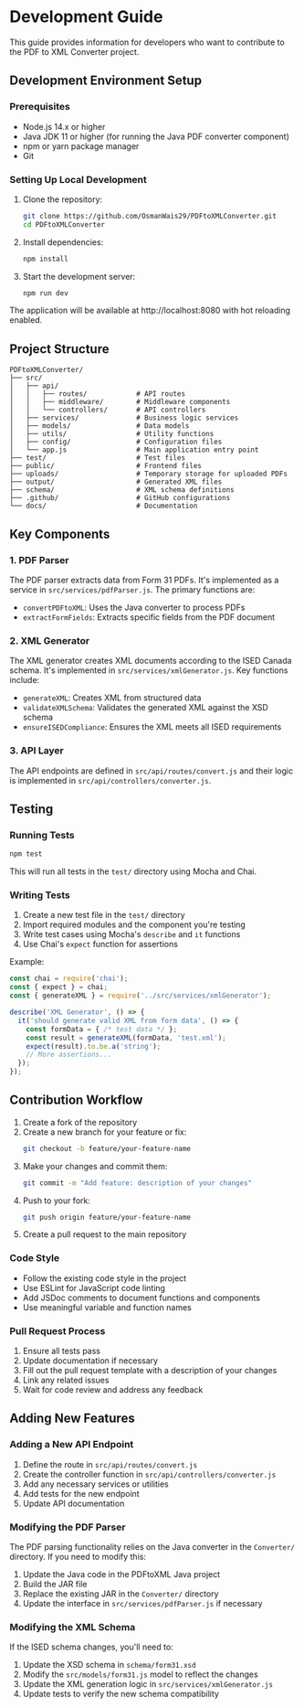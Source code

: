 # Development Guide

This guide provides information for developers who want to contribute to the PDF to XML Converter project.

## Development Environment Setup

### Prerequisites

- Node.js 14.x or higher
- Java JDK 11 or higher (for running the Java PDF converter component)
- npm or yarn package manager
- Git

### Setting Up Local Development

1. Clone the repository:
   ```bash
   git clone https://github.com/OsmanWais29/PDFtoXMLConverter.git
   cd PDFtoXMLConverter
   ```

2. Install dependencies:
   ```bash
   npm install
   ```

3. Start the development server:
   ```bash
   npm run dev
   ```

The application will be available at http://localhost:8080 with hot reloading enabled.

## Project Structure

```
PDFtoXMLConverter/
├── src/
│   ├── api/
│   │   ├── routes/            # API routes
│   │   ├── middleware/        # Middleware components
│   │   └── controllers/       # API controllers
│   ├── services/              # Business logic services
│   ├── models/                # Data models
│   ├── utils/                 # Utility functions
│   ├── config/                # Configuration files
│   └── app.js                 # Main application entry point
├── test/                      # Test files
├── public/                    # Frontend files
├── uploads/                   # Temporary storage for uploaded PDFs
├── output/                    # Generated XML files
├── schema/                    # XML schema definitions
├── .github/                   # GitHub configurations
└── docs/                      # Documentation
```

## Key Components

### 1. PDF Parser

The PDF parser extracts data from Form 31 PDFs. It's implemented as a service in `src/services/pdfParser.js`. The primary functions are:

- `convertPDFtoXML`: Uses the Java converter to process PDFs
- `extractFormFields`: Extracts specific fields from the PDF document

### 2. XML Generator

The XML generator creates XML documents according to the ISED Canada schema. It's implemented in `src/services/xmlGenerator.js`. Key functions include:

- `generateXML`: Creates XML from structured data
- `validateXMLSchema`: Validates the generated XML against the XSD schema
- `ensureISEDCompliance`: Ensures the XML meets all ISED requirements

### 3. API Layer

The API endpoints are defined in `src/api/routes/convert.js` and their logic is implemented in `src/api/controllers/converter.js`.

## Testing

### Running Tests

```bash
npm test
```

This will run all tests in the `test/` directory using Mocha and Chai.

### Writing Tests

1. Create a new test file in the `test/` directory
2. Import required modules and the component you're testing
3. Write test cases using Mocha's `describe` and `it` functions
4. Use Chai's `expect` function for assertions

Example:
```javascript
const chai = require('chai');
const { expect } = chai;
const { generateXML } = require('../src/services/xmlGenerator');

describe('XML Generator', () => {
  it('should generate valid XML from form data', () => {
    const formData = { /* test data */ };
    const result = generateXML(formData, 'test.xml');
    expect(result).to.be.a('string');
    // More assertions...
  });
});
```

## Contribution Workflow

1. Create a fork of the repository
2. Create a new branch for your feature or fix:
   ```bash
   git checkout -b feature/your-feature-name
   ```
3. Make your changes and commit them:
   ```bash
   git commit -m "Add feature: description of your changes"
   ```
4. Push to your fork:
   ```bash
   git push origin feature/your-feature-name
   ```
5. Create a pull request to the main repository

### Code Style

- Follow the existing code style in the project
- Use ESLint for JavaScript code linting
- Add JSDoc comments to document functions and components
- Use meaningful variable and function names

### Pull Request Process

1. Ensure all tests pass
2. Update documentation if necessary
3. Fill out the pull request template with a description of your changes
4. Link any related issues
5. Wait for code review and address any feedback

## Adding New Features

### Adding a New API Endpoint

1. Define the route in `src/api/routes/convert.js`
2. Create the controller function in `src/api/controllers/converter.js`
3. Add any necessary services or utilities
4. Add tests for the new endpoint
5. Update API documentation

### Modifying the PDF Parser

The PDF parsing functionality relies on the Java converter in the `Converter/` directory. If you need to modify this:

1. Update the Java code in the PDFtoXML Java project
2. Build the JAR file
3. Replace the existing JAR in the `Converter/` directory
4. Update the interface in `src/services/pdfParser.js` if necessary

### Modifying the XML Schema

If the ISED schema changes, you'll need to:

1. Update the XSD schema in `schema/form31.xsd`
2. Modify the `src/models/form31.js` model to reflect the changes
3. Update the XML generation logic in `src/services/xmlGenerator.js`
4. Update tests to verify the new schema compatibility